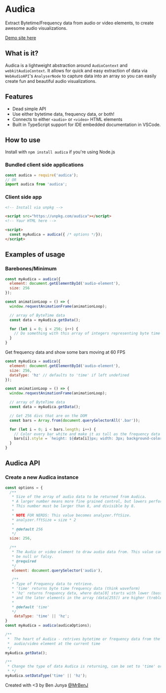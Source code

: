 # Audica

Extract Bytetime/Frequency data from audio or video elements, to create awesome audio visualizations.

[Demo site here](http://audica.surge.sh)

## What is it?

Audica is a lightweight abstraction around `AudioContext` and `webkitAudioContext`. It allows for quick and easy extraction of data via `WebAudioAPI`'s `AnalyserNode` to capture data into an array so you can easily create fun and beautiful audio visualizations.

## Features

* Dead simple API
* Use either bytetime data, frequency data, or both!
* Connects to either `<audio>` or `<video>` HTML elements
* Built in TypeScript support for IDE embedded documentation in VSCode.
## How to use

Install with `npm install audica` if you're using Node.js

### Bundled client side applications

```js
const audica = require('audica');
// OR
import audica from 'audica';

```

### Client side app
```html
<!-- Install via unpkg -->

<script src="https://unpkg.com/audica"></script>
<!-- Your HTML here -->

<script>
  const myAudica = audica({ /* options */});
</script>
```

## Examples of usage

### Barebones/Minimum

```js
const myAudica = audica({
  element: document.getElementById('audio-element'),
  size: 256
});

const animationLoop = () => {
  window.requestAnimationFrame(animationLoop);

  // array of ByteTime data
  const data = myAudica.getData();

  for (let i = 0; i < 256; i++) {
    // Do something with this array of integers representing byte time data
  }
}
```

Get frequency data and show some bars moving at 60 FPS

```js
const myAudica = audica({
  element: document.getElementById('audio-element'),
  size: 256,
  dataType: 'hz' // defaults to 'time' if left undefined
});

const animationLoop = () => {
  window.requestAnimationFrame(animationLoop);

  // array of ByteTime data
  const data = myAudica.getData();

  // Get 256 divs that are on the DOM
  const bars = Array.from(document.querySelectorAll('.bar'));

  for (let i = 0; i < bars.length; i++) {
    // Color every bar white and make it as tall as the frequency data
    bars[i].style = `height: ${data[i]}px; width: 3px; background-color: white;`;
  }
}
```

## Audica API

### Create a new Audica instance
```js
const options = {
  /**
   * Size of the array of audio data to be returned from Audica.
   * A larger number means more fine grained control, but lowers performance.
   * This number must be larger than 8, and divisible by 8.
   *
   * NOTE FOR NERDS: This value becomes analyzer.fftSize.
   * analyzer.fftSize = size * 2
   *
   * @default 256
   */
  size: 256,

  /**
   * The Audio or video element to draw audio data from. This value cannot
   * be null or falsy.
   * @required
   */
   element: document.querySelector('audio'),

   /**
   * Type of Frequency data to retrieve.
   * 'time' returns byte time frequency data (think waveform)
   * 'hz' returns frequency data, where data[0] starts with lower (bass) frequencies,
   * and the later elements in the array (data[255]) are higher (treble) frequencies
   *
   * @default 'time'
   */
    dataType: 'time' || 'hz';
}
const myAudica = audica(audicaOptions);

/**
 *  The heart of Audica - retrives bytetime or frequency data from the attached
 *  audio/video element at the current time
 */
myAudica.getData();

/**
 * Change the type of data Audica is returning, can be set to 'time' or 'hz'
 * */
myAudica.setDataType('time' || 'hz');
```

Created with <3 by Ben Junya [@MrBenJ](https://www.twitter.com/MrBenJ5)
